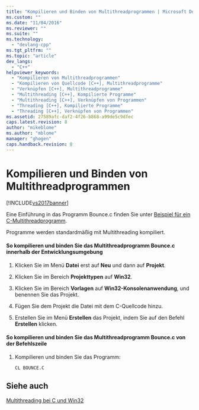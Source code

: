 ```yaml
---
title: "Kompilieren und Binden von Multithreadprogrammen | Microsoft Docs"
ms.custom: ""
ms.date: "11/04/2016"
ms.reviewer: ""
ms.suite: ""
ms.technology: 
  - "devlang-cpp"
ms.tgt_pltfrm: ""
ms.topic: "article"
dev_langs: 
  - "C++"
helpviewer_keywords: 
  - "Kompilieren von Multithreadprogrammen"
  - "Kompilieren von Quellcode [C++], Multithreadprogramme"
  - "Verknüpfen [C++], Multithreadprogramme"
  - "Multithreading [C++], Kompilierte Programme"
  - "Multithreading [C++], Verknüpfen von Programmen"
  - "Threading [C++], Kompilierte Programme"
  - "Threading [C++], Verknüpfen von Programmen"
ms.assetid: 27589afc-daf2-4f26-b868-a99de5c9dfec
caps.latest.revision: 8
author: "mikeblome"
ms.author: "mblome"
manager: "ghogen"
caps.handback.revision: 8
---
```

# Kompilieren und Binden von Multithreadprogrammen
[!INCLUDE[vs2017banner](../assembler/inline/includes/vs2017banner.md)]

Eine Einführung in das Programm Bounce.c finden Sie unter [Beispiel für ein C\-Multithreadprogramm](../parallel/sample-multithread-c-program.md).  
  
 Programme werden standardmäßig mit Multithreading kompiliert.  
  
#### So kompilieren und binden Sie das Multithreadprogramm Bounce.c innerhalb der Entwicklungsumgebung  
  
1.  Klicken Sie im Menü **Datei** erst auf **Neu** und dann auf **Projekt**.  
  
2.  Klicken Sie im Bereich **Projekttypen** auf **Win32**.  
  
3.  Klicken Sie im Bereich **Vorlagen** auf **Win32\-Konsolenanwendung**, und benennen Sie das Projekt.  
  
4.  Fügen Sie dem Projekt die Datei mit dem C\-Quellcode hinzu.  
  
5.  Erstellen Sie im Menü **Erstellen** das Projekt, indem Sie auf den Befehl **Erstellen** klicken.  
  
#### So kompilieren und binden Sie das Multithreadprogramm Bounce.c von der Befehlszeile  
  
1.  Kompilieren und binden Sie das Programm:  
  
    ```  
    CL BOUNCE.C  
    ```  
  
## Siehe auch  
 [Multithreading bei C und Win32](../parallel/multithreading-with-c-and-win32.md)